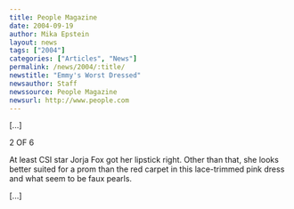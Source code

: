 ```yaml
---
title: People Magazine
date: 2004-09-19
author: Mika Epstein
layout: news
tags: ["2004"]
categories: ["Articles", "News"]
permalink: /news/2004/:title/
newstitle: "Emmy's Worst Dressed"
newsauthor: Staff  
newssource: People Magazine  
newsurl: http://www.people.com  
---
```


[...]

2 OF 6

At least CSI star Jorja Fox got her lipstick right. Other than that, she looks better suited for a prom than the red carpet in this lace-trimmed pink dress and what seem to be faux pearls.

[...]  
